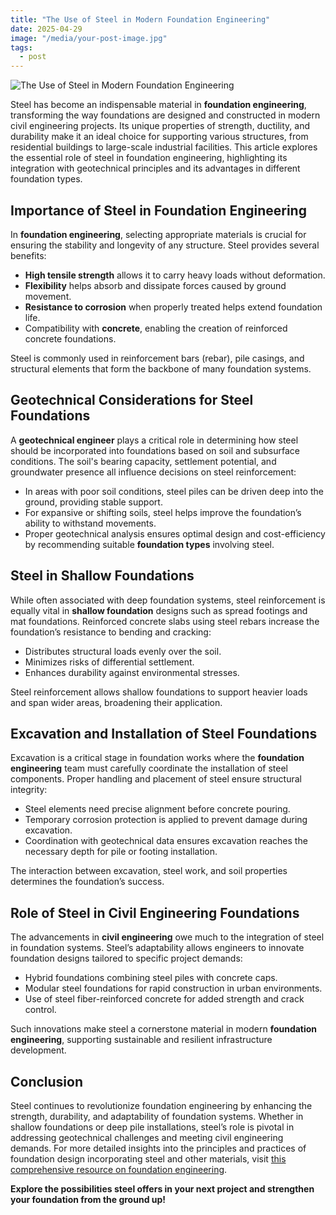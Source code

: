 ```yaml
---
title: "The Use of Steel in Modern Foundation Engineering"
date: 2025-04-29
image: "/media/your-post-image.jpg"
tags:
  - post
---
```


![The Use of Steel in Modern Foundation Engineering](/media/your-post-image.jpg)

Steel has become an indispensable material in **foundation engineering**, transforming the way foundations are designed and constructed in modern civil engineering projects. Its unique properties of strength, ductility, and durability make it an ideal choice for supporting various structures, from residential buildings to large-scale industrial facilities. This article explores the essential role of steel in foundation engineering, highlighting its integration with geotechnical principles and its advantages in different foundation types.

## Importance of Steel in Foundation Engineering

In **foundation engineering**, selecting appropriate materials is crucial for ensuring the stability and longevity of any structure. Steel provides several benefits:

- **High tensile strength** allows it to carry heavy loads without deformation.
- **Flexibility** helps absorb and dissipate forces caused by ground movement.
- **Resistance to corrosion** when properly treated helps extend foundation life.
- Compatibility with **concrete**, enabling the creation of reinforced concrete foundations.

Steel is commonly used in reinforcement bars (rebar), pile casings, and structural elements that form the backbone of many foundation systems.

## Geotechnical Considerations for Steel Foundations

A **geotechnical engineer** plays a critical role in determining how steel should be incorporated into foundations based on soil and subsurface conditions. The soil's bearing capacity, settlement potential, and groundwater presence all influence decisions on steel reinforcement:

- In areas with poor soil conditions, steel piles can be driven deep into the ground, providing stable support.
- For expansive or shifting soils, steel helps improve the foundation’s ability to withstand movements.
- Proper geotechnical analysis ensures optimal design and cost-efficiency by recommending suitable **foundation types** involving steel.

## Steel in Shallow Foundations

While often associated with deep foundation systems, steel reinforcement is equally vital in **shallow foundation** designs such as spread footings and mat foundations. Reinforced concrete slabs using steel rebars increase the foundation’s resistance to bending and cracking:

- Distributes structural loads evenly over the soil.
- Minimizes risks of differential settlement.
- Enhances durability against environmental stresses.

Steel reinforcement allows shallow foundations to support heavier loads and span wider areas, broadening their application.

## Excavation and Installation of Steel Foundations

Excavation is a critical stage in foundation works where the **foundation engineering** team must carefully coordinate the installation of steel components. Proper handling and placement of steel ensure structural integrity:

- Steel elements need precise alignment before concrete pouring.
- Temporary corrosion protection is applied to prevent damage during excavation.
- Coordination with geotechnical data ensures excavation reaches the necessary depth for pile or footing installation.

The interaction between excavation, steel work, and soil properties determines the foundation’s success.

## Role of Steel in Civil Engineering Foundations

The advancements in **civil engineering** owe much to the integration of steel in foundation systems. Steel’s adaptability allows engineers to innovate foundation designs tailored to specific project demands:

- Hybrid foundations combining steel piles with concrete caps.
- Modular steel foundations for rapid construction in urban environments.
- Use of steel fiber-reinforced concrete for added strength and crack control.

Such innovations make steel a cornerstone material in modern **foundation engineering**, supporting sustainable and resilient infrastructure development.

## Conclusion

Steel continues to revolutionize foundation engineering by enhancing the strength, durability, and adaptability of foundation systems. Whether in shallow foundations or deep pile installations, steel’s role is pivotal in addressing geotechnical challenges and meeting civil engineering demands. For more detailed insights into the principles and practices of foundation design incorporating steel and other materials, visit [this comprehensive resource on foundation engineering](https://newspeak.today/foundation-engineering).

**Explore the possibilities steel offers in your next project and strengthen your foundation from the ground up!**
